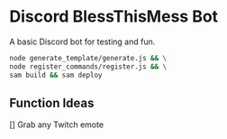 # Discord BlessThisMess Bot

A basic Discord bot for testing and fun.

```bash
node generate_template/generate.js && \
node register_commands/register.js && \
sam build && sam deploy
```

## Function Ideas
[] Grab any Twitch emote
